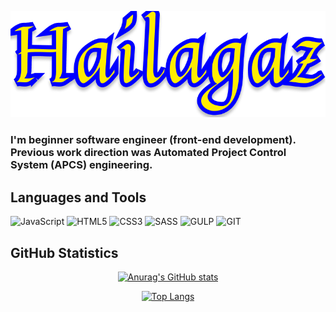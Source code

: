 <div align="center">

[![Header](https://github.com/Hailagaz/hailagaz/blob/master/assets/hailagaz.png)](https://github.com/Hailagaz)
</div>

### I'm beginner software engineer (front-end development). Previous work direction was Automated Project Control System (APCS) engineering.

## Languages and Tools
![JavaScript](https://img.shields.io/badge/-JavaScript-000000?style=for-the-badge&logo=javascript)
![HTML5](https://img.shields.io/badge/-HTML-000000?style=for-the-badge&logo=html5)
![CSS3](https://img.shields.io/badge/-CSS-000000?style=for-the-badge&logo=css3)
![SASS](https://img.shields.io/badge/-SASS-000000?style=for-the-badge&logo=sass)
![GULP](https://img.shields.io/badge/-GULP-000000?style=for-the-badge&logo=gulp)
![GIT](https://img.shields.io/badge/-GIT-000000?style=for-the-badge&logo=git)
<!-- ![React](https://img.shields.io/badge/-React-000000?style=for-the-badge&logo=react) -->
<!-- ![Redux](https://img.shields.io/badge/-Redux-000000?style=for-the-badge&logo=redux) -->

## GitHub Statistics

<div align="center">

[![Anurag's GitHub stats](https://github-readme-stats.vercel.app/api?username=hailagaz&show_icons=true&theme=yeblu&border_radius=20&card_width=500px&border_color=FFED00)](https://github.com/Hailagaz/hailagaz)
</div>

<div align="center">

[![Top Langs](https://github-readme-stats.vercel.app/api/top-langs/?username=hailagaz&layout=compact&theme=yeblu&border_radius=20&card_width=450px&border_color=FFED00)](https://github.com/Hailagaz/hailagaz)
</div>
